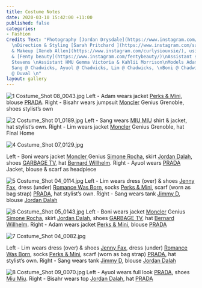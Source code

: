 ```yaml
---
title: Costume Notes
date: 2020-03-10 15:42:00 +11:00
published: false
categories:
- Fashion
Credits Text: "Photography [Jordan Drysdale](https://www.instagram.com/jordandrysdale/)
  \nDirection & Styling [Sarah Pritchard ](https://www.instagram.com/sar4hcant/)\nHair
  & Makeup [Xeneb Allen](https://www.instagram.com/curlysiouxsie/), using [Kevin Murphy](https://www.instagram.com/kevin.murphy/)
  & [Fenty beauty](https://www.instagram.com/fentybeauty/)\nAssistant stylist Will
  Stevens \nAssistant HMU Gemma Victoria & Kahlii Morrison\nModels Adam @ People Agency,
  Sang @ Chadwicks, Ayuol @ Chadwicks, Lim @ Chadwicks, \nBoni @ Chadwicks, Bisahr
  @ Duval \n"
layout: gallery
---
```



![1 Costume_Shot 08_0043.jpg](/uploads/1%20Costume_Shot%2008_0043.jpg)
Left - Adam wears jacket [Perks & Mini](https://www.instagram.com/perksandmini/), blouse [PRADA](https://www.instagram.com/prada/).
Right - Bisahr wears jumpsuit [Moncler](https://www.instagram.com/moncler/) Genius Grenoble, shoes stylist’s own

![2 Costume_Shot 01_0189.jpg](/uploads/2%20Costume_Shot%2001_0189.jpg)
Left - Sang wears [MIU MIU](https://www.instagram.com/miumiu/) shirt & jacket, hat stylist’s own.
Right - Lim wears jacket [Moncler](https://www.instagram.com/moncler/) Genius Grenoble, hat Final Home

![4 Costume_Shot 07_0129.jpg](/uploads/4%20Costume_Shot%2007_0129.jpg)


Left - Boni wears jacket [Moncler ](https://www.instagram.com/moncler/)Genius [Simone Rocha](https://www.instagram.com/simonerocha_/), skirt [Jordan Dalah](https://www.instagram.com/jordandalahstudio/), shoes [GARBAGE TV](https://www.instagram.com/garbagetv_/), hat [Bernard Willhelm](https://www.instagram.com/bernhardwillhelm/).
Right - Ayuol wears [PRADA](https://www.instagram.com/prada/) Jacket, blouse & scarf as headpiece 

![5 Costume_Shot 04_0114.jpg](/uploads/5%20Costume_Shot%2004_0114.jpg)
Left - Lim wears dress (over) & shoes [Jenny Fax](https://www.instagram.com/jennyfax.official/), dress (under) [Romance Was Born](https://www.instagram.com/romancewasborn/), socks [Perks & Mini](https://www.instagram.com/perksandmini/), scarf (worn as bag strap) [PRADA](https://www.instagram.com/prada/), hat stylist’s own.
Right - Sang wears tank [Jimmy D](https://www.instagram.com/jimmyd_was_here/), blouse [Jordan Dalah](https://www.instagram.com/jordandalahstudio/) 

![6 Costume_Shot 05_0143.jpg](/uploads/6%20Costume_Shot%2005_0143.jpg)
Left - Boni wears jacket [Moncler](https://www.instagram.com/moncler/) Genius [Simone Rocha](https://www.instagram.com/simonerocha_/), skirt [Jordan Dalah](https://www.instagram.com/jordandalahstudio/), shoes [GARBAGE TV](https://www.instagram.com/garbagetv_/), hat [Bernard Willhelm](https://www.instagram.com/bernhardwillhelm/).
Right - Adam wears jacket [Perks & Mini](https://www.instagram.com/perksandmini/), blouse [PRADA](https://www.instagram.com/prada/)

![7 Costume_Shot 04_0082.jpg](/uploads/7%20Costume_Shot%2004_0082.jpg)

Left - Lim wears dress (over) & shoes [Jenny Fax](https://www.instagram.com/jennyfax.official/), dress (under) [Romance Was Born](https://www.instagram.com/romancewasborn/), socks [Perks & Mini](https://www.instagram.com/perksandmini/), scarf (worn as bag strap) [PRADA](https://www.instagram.com/prada/), hat stylist’s own.
Right - Sang wears tank [Jimmy D](https://www.instagram.com/jimmyd_was_here/), blouse [Jordan Dalah ](https://www.instagram.com/jordandalahstudio/)

![8 Costume_Shot 09_0070.jpg](/uploads/8%20Costume_Shot%2009_0070.jpg)
Left - Ayuol wears full look [PRADA](https://www.instagram.com/prada/), shoes [Miu Miu](https://www.instagram.com/miumiu/).
Right - Bisahr wears top [Jordan Dalah](https://www.instagram.com/jordandalahstudio/), hat [PRADA](https://www.instagram.com/prada/)